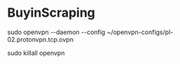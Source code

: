 # BuyinScraping



<!-- Run ProtonVPN in background -->
sudo openvpn --daemon --config ~/openvpn-configs/pl-02.protonvpn.tcp.ovpn

<!-- kill openvpn -->
sudo killall openvpn